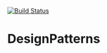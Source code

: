 [![Build Status](https://dev.azure.com/DmitriyMorozov/Design%20Patterns/_apis/build/status/Design%20Patterns?branchName=master)](https://dev.azure.com/DmitriyMorozov/Design%20Patterns/_build/latest?definitionId=5&branchName=master)

# DesignPatterns
